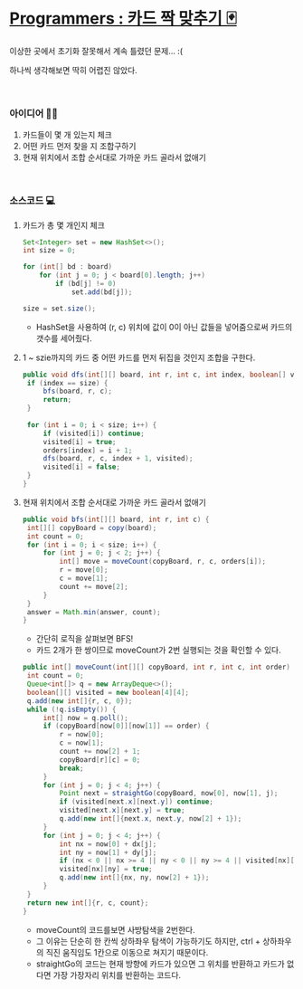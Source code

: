 # [Programmers : 카드 짝 맞추기 🃏](https://programmers.co.kr/learn/courses/30/lessons/72415?language=java)



이상한 곳에서 초기화 잘못해서 계속 틀렸던 문제... :(

하나씩 생각해보면 딱히 어렵진 않았다.



<br/>



### 아이디어 ✍🏻

1. 카드들이 몇 개 있는지 체크
2. 어떤 카드 먼저 찾을 지 조합구하기
3. 현재 위치에서 조합 순서대로 가까운 카드 골라서 없애기



<br/>



### 소스코드 💻

1. 카드가 총 몇 개인지 체크

   ```java
   Set<Integer> set = new HashSet<>();
   int size = 0;
   
   for (int[] bd : board) 
       for (int j = 0; j < board[0].length; j++) 
           if (bd[j] != 0) 
               set.add(bd[j]);
   
   size = set.size();
   ```

   * HashSet을 사용하여  (r, c) 위치에 값이 0이 아닌 값들을 넣어줌으로써 카드의 갯수를 세어줬다.

   

2. 1 ~ szie까지의 카드 중 어떤 카드를 먼저 뒤집을 것인지 조합을 구한다.

   ```java
   public void dfs(int[][] board, int r, int c, int index, boolean[] visited) {
   	if (index == size) {
   		bfs(board, r, c);
   		return;
   	}
       
   	for (int i = 0; i < size; i++) {
   		if (visited[i]) continue;
   		visited[i] = true;
   		orders[index] = i + 1;
   		dfs(board, r, c, index + 1, visited);
   		visited[i] = false;
   	}
   }
   
   ```

   

3. 현재 위치에서 조합 순서대로 가까운 카드 골라서 없애기

   ```java
   public void bfs(int[][] board, int r, int c) {
   	int[][] copyBoard = copy(board);
   	int count = 0;
   	for (int i = 0; i < size; i++) {
   		for (int j = 0; j < 2; j++) {
   			int[] move = moveCount(copyBoard, r, c, orders[i]);
   			r = move[0];
   			c = move[1];
   			count += move[2];
   		}
   	}
   	answer = Math.min(answer, count);
   }
   ```

   - 간단히 로직을 살펴보면 BFS!
   - 카드 2개가 한 쌍이므로 moveCount가 2번 실행되는 것을 확인할 수 있다.

   ```java
   public int[] moveCount(int[][] copyBoard, int r, int c, int order) {
   	int count = 0;
   	Queue<int[]> q = new ArrayDeque<>();
   	boolean[][] visited = new boolean[4][4];
   	q.add(new int[]{r, c, 0});
   	while (!q.isEmpty()) {
   		int[] now = q.poll();
   		if (copyBoard[now[0]][now[1]] == order) {
   			r = now[0];
   			c = now[1];
   			count += now[2] + 1;
   			copyBoard[r][c] = 0;
   			break;
   		}
   		for (int j = 0; j < 4; j++) {
   			Point next = straightGo(copyBoard, now[0], now[1], j);
   			if (visited[next.x][next.y]) continue;
   			visited[next.x][next.y] = true;
   			q.add(new int[]{next.x, next.y, now[2] + 1});
   		}
   		for (int j = 0; j < 4; j++) {
   			int nx = now[0] + dx[j];
   			int ny = now[1] + dy[j];
   			if (nx < 0 || nx >= 4 || ny < 0 || ny >= 4 || visited[nx][ny]) continue;
   			visited[nx][ny] = true;
   			q.add(new int[]{nx, ny, now[2] + 1});
   		}
   	}
   	return new int[]{r, c, count};
   }
   ```

   - moveCount의 코드를보면 사방탐색을 2번한다.
   - 그 이유는 단순히 한 칸씩 상하좌우 탐색이 가능하기도 하지만, ctrl + 상하좌우의 직진 움직임도 1칸으로 이동으로 쳐지기 때문이다.
   - straightGo의 코드는 현재 방향에 카드가 있으면 그 위치를 반환하고 카드가 없다면 가장 가장자리 위치를 반환하는 코드다.

   

